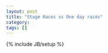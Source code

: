 ```yaml
---
layout: post
title: "Stage Races vs One day races"
category: 
tags: []
---
```

{% include JB/setup %}
